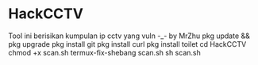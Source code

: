 # HackCCTV
Tool ini berisikan kumpulan ip cctv yang vuln -_- by MrZhu
pkg update && pkg upgrade
pkg install git
pkg install curl
pkg install toilet
cd HackCCTV
chmod +x scan.sh
termux-fix-shebang scan.sh
sh scan.sh
